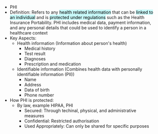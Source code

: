 - PHI
- Definition: Refers to any <mark style="background: #ABF7F7A6;">health related information</mark> that can be <mark style="background: #ABF7F7A6;">linked to an individual</mark> and is <mark style="background: #ABF7F7A6;">protected under regulations</mark> such as the Health Insurance Portability. PHI includes medical data, payment information, and any personal details that could be used to identify a person in a healthcare context
- Key Aspects:
	- Health information (Information about person's health)
		- Medical history
		- Test result
		- Diagnoses
		- Prescription and medication
	- Identifiable information (Combines health data with personally identifiable information (PII))
		- Name
		- Address
		- Data of birth
		- Phone number
- How PHI is protected:
	- By law, example HIPAA, PHI
		- Secured: Through techinal, physical, and administrative measures
		- Confidential: Restricted authorisation
		- Used Appropriately: Can only be shared for specific purposes